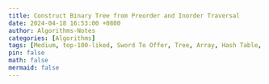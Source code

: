 ```yaml
---
title: Construct Binary Tree from Preorder and Inorder Traversal
date: 2024-04-18 16:53:00 +0800
author: Algorithms-Notes
categories: [Algorithms]
tags: [Medium, top-100-liked, Sword To Offer, Tree, Array, Hash Table, Divide and Conquer, Binary Tree]
pin: false
math: false
mermaid: false
---
```


